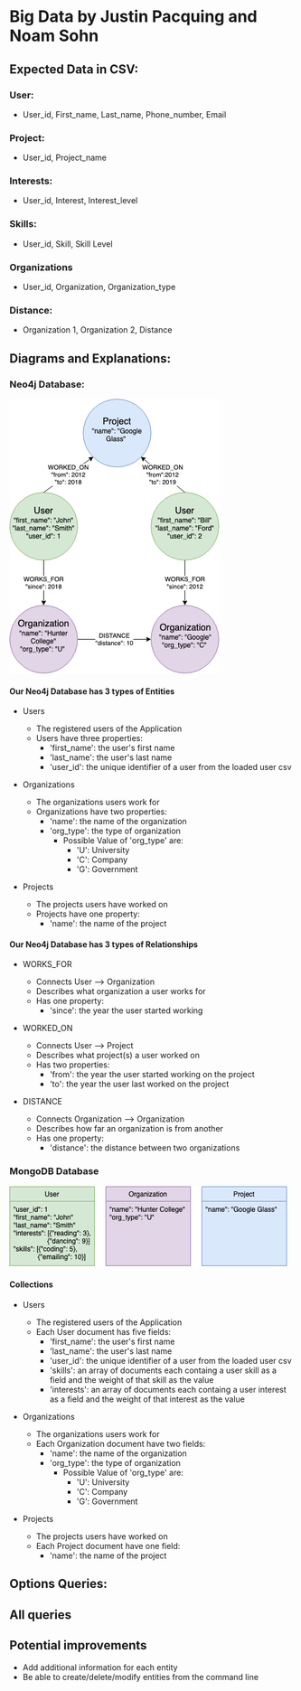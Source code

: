 # Big Data by Justin Pacquing and Noam Sohn

## Expected Data in CSV:
### User:
* User_id, First_name, Last_name, Phone_number, Email
### Project:
* User_id, Project_name
### Interests:
* User_id, Interest, Interest_level
### Skills:
* User_id, Skill, Skill Level
### Organizations
* User_id, Organization, Organization_type
### Distance:
* Organization 1, Organization 2, Distance

## Diagrams and Explanations:
### Neo4j Database:
![Neo4j Diagram](Data/neo4jdiagram.png)

#### Our Neo4j Database has 3 types of Entities
* Users
  * The registered users of the Application
  * Users have three properties:
    * 'first_name': the user's first name
    * 'last_name': the user's last name
    * 'user_id': the unique identifier of a user from the loaded user csv
   
* Organizations
  * The organizations users work for
  * Organizations have two properties:
    * 'name': the name of the organization
    * 'org_type': the type of organization
      * Possible Value of 'org_type' are:
        * 'U': University
        * 'C': Company
        * 'G': Government
       
* Projects
  * The projects users have worked on
  * Projects have one property:
    * 'name': the name of the project


#### Our Neo4j Database has 3 types of Relationships
* WORKS_FOR
  * Connects User --> Organization
  * Describes what organization a user works for
  * Has one property:
    * 'since': the year the user started working
   
* WORKED_ON
  * Connects User --> Project
  * Describes what project(s) a user worked on
  * Has two properties:
    * 'from': the year the user started working on the project
    * 'to': the year the user last worked on the project
    
* DISTANCE
  * Connects Organization --> Organization
  * Describes how far an organization is from another
  * Has one property:
    * 'distance': the distance between two organizations
   
### MongoDB Database
![MongoDB Diagram](Data/mongodbdiagram.png)

#### Collections
* Users
  * The registered users of the Application
  * Each User document has five fields:
    * 'first_name': the user's first name
    * 'last_name': the user's last name
    * 'user_id': the unique identifier of a user from the loaded user csv
    * 'skills': an array of documents each containg a user skill as a field and the weight of that skill as the value
    * 'interests': an array of documents each containg a user interest as a field and the weight of that interest as the value
   
* Organizations
  * The organizations users work for
  * Each Organization document have two fields:
    * 'name': the name of the organization
    * 'org_type': the type of organization
      * Possible Value of 'org_type' are:
        * 'U': University
        * 'C': Company
        * 'G': Government
       
* Projects
  * The projects users have worked on
  * Each Project document have one field:
    * 'name': the name of the project
  
## Options Queries:
##

## All queries

## Potential improvements
* Add additional information for each entity
* Be able to create/delete/modify entities from the command line
